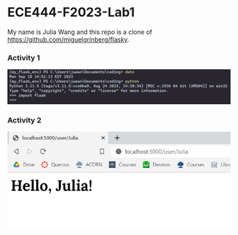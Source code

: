 # ECE444-F2023-Lab1
 

My name is Julia Wang and this repo is a clone of https://github.com/miguelgrinberg/flasky.

### Activity 1
![Alt text](image.png)

### Activity 2
![Alt text](image-1.png)